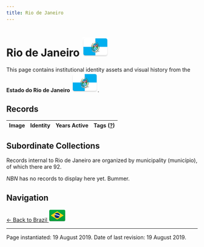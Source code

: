 ```yaml
---
title: Rio de Janeiro
---
```


# Rio de Janeiro <img src="../../images/FlagKit/SA/BR/RJ/RJ@3x.png" class="flagkit-head">

This page contains institutional identity assets and visual history from the **Estado do Rio de Janeiro** <img src="../../images/FlagKit/SA/BR/RJ/RJ@3x.png" class="flagkit">.

## Records

| Image | Identity | Years Active | Tags ([?](/guide/flags.html#Flags-Aiding-in-Classification)) |
| :---: | :------- | :-----------:| :---: |

## Subordinate Collections

Records internal to Rio de Janeiro are organized by municipality (município), of which there are 92.

*NBN* has no records to display here yet. Bummer.

## Navigation

[← Back to Brazil <img src="../../images/FlagKit/SA/BR/BR@2x.png" class="flagkit">](../BR.html)

---

Page instantiated: 19 August 2019.
Date of last revision: 19 August 2019.